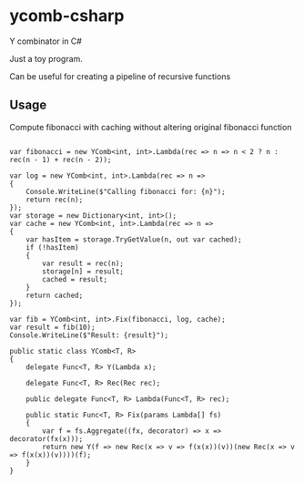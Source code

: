 # ycomb-csharp
Y combinator in C#

Just a toy program.

Can be useful for creating a pipeline of recursive functions

## Usage

Compute fibonacci with caching without altering original fibonacci function

```

var fibonacci = new YComb<int, int>.Lambda(rec => n => n < 2 ? n : rec(n - 1) + rec(n - 2));

var log = new YComb<int, int>.Lambda(rec => n =>
{
    Console.WriteLine($"Calling fibonacci for: {n}");
    return rec(n);
});
var storage = new Dictionary<int, int>();
var cache = new YComb<int, int>.Lambda(rec => n =>
{
    var hasItem = storage.TryGetValue(n, out var cached);
    if (!hasItem)
    {
        var result = rec(n);
        storage[n] = result;
        cached = result;
    }
    return cached;
});

var fib = YComb<int, int>.Fix(fibonacci, log, cache);
var result = fib(10);
Console.WriteLine($"Result: {result}");

public static class YComb<T, R>
{
    delegate Func<T, R> Y(Lambda x);

    delegate Func<T, R> Rec(Rec rec);

    public delegate Func<T, R> Lambda(Func<T, R> rec);

    public static Func<T, R> Fix(params Lambda[] fs)
    {
        var f = fs.Aggregate((fx, decorator) => x => decorator(fx(x)));
        return new Y(f => new Rec(x => v => f(x(x))(v))(new Rec(x => v => f(x(x))(v))))(f);
    }
}

```
